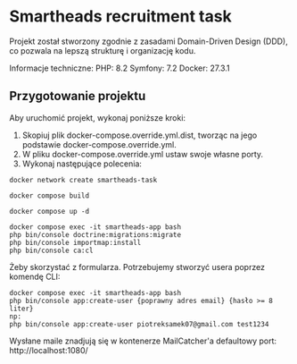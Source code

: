 # Smartheads recruitment task
Projekt został stworzony zgodnie z zasadami Domain-Driven Design (DDD), co pozwala na lepszą strukturę i organizację kodu.

Informacje techniczne:
PHP: 8.2
Symfony: 7.2
Docker: 27.3.1

## Przygotowanie projektu
Aby uruchomić projekt, wykonaj poniższe kroki:
1. Skopiuj plik docker-compose.override.yml.dist, tworząc na jego podstawie docker-compose.override.yml.
2. W pliku docker-compose.override.yml ustaw swoje własne porty.
3. Wykonaj następujące polecenia:
```
docker network create smartheads-task
```

```
docker compose build
```

```
docker compose up -d
```

```
docker compose exec -it smartheads-app bash
php bin/console doctrine:migrations:migrate
php bin/console importmap:install
php bin/console ca:cl
```
Żeby skorzystać z formularza. Potrzebujemy stworzyć usera poprzez komendę CLI:
```
docker compose exec -it smartheads-app bash
php bin/console app:create-user {poprawny adres email} {hasło >= 8 liter}
np:
php bin/console app:create-user piotreksamek07@gmail.com test1234
```

Wysłane maile znadjują się w kontenerze MailCatcher'a
defaultowy port: http://localhost:1080/

